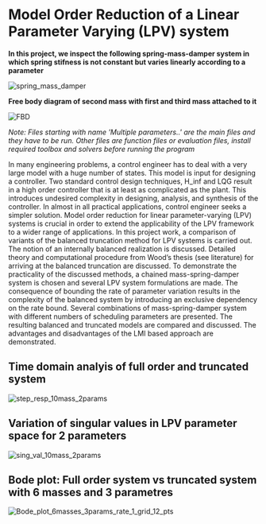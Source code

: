# Model Order Reduction of a Linear Parameter Varying (LPV) system

**In this project, we inspect the following spring-mass-damper system in which spring stifness is not constant but varies linearly according to a parameter**

![spring_mass_damper](https://user-images.githubusercontent.com/86435953/123509389-7fe27f80-d675-11eb-9652-e6d8a830bd65.PNG)


**Free body diagram of second mass with first and third mass attached to it**

![FBD](https://user-images.githubusercontent.com/86435953/123509433-c932cf00-d675-11eb-8062-f45ffd270338.PNG)

*Note: Files starting with name 'Multiple parameters..' are the main files and they have to be run. Other files are function files or evaluation files, install required toolbox and solvers before running the program*

In many engineering problems, a control engineer has to deal with a very large model with a huge number of states. This model is input for designing a controller. Two standard
control design techniques, H_inf and LQG result in a high order controller that is at least as complicated as the plant. This introduces undesired complexity in designing, analysis, and
synthesis of the controller. In almost in all practical applications, control engineer seeks a simpler solution. Model order reduction for linear parameter-varying (LPV) systems
is crucial in order to extend the applicability of the LPV framework to a wider range of applications. In this project work, a comparison of variants of the balanced truncation
method for LPV systems is carried out. The notion of an internally balanced realization is discussed. Detailed theory and computational procedure from Wood’s thesis (see literature) for arriving at the balanced truncation are discussed. To demonstrate the practicality of the discussed methods, a chained mass-spring-damper system is chosen and several LPV system formulations are made. The consequence of bounding the rate of parameter variation results in the complexity of the balanced system by introducing an exclusive dependency on the rate bound. Several combinations of mass-spring-damper system with different numbers of scheduling parameters are presented. The resulting balanced and truncated models are compared and discussed. The advantages and disadvantages of the LMI based approach are demonstrated.

## Time domain analyis of full order and truncated system

![step_resp_10mass_2params](https://user-images.githubusercontent.com/86435953/123509221-70af0200-d674-11eb-828d-4d50682a43bc.png)

## Variation of singular values in LPV parameter space for 2 parameters

![sing_val_10mass_2params](https://user-images.githubusercontent.com/86435953/123509225-76a4e300-d674-11eb-87d9-2d9f04293cd4.png)

## Bode plot: Full order system vs truncated system with 6 masses and 3 parametres

![Bode_plot_6masses_3params_rate_1_grid_12_pts](https://user-images.githubusercontent.com/86435953/123509253-9936fc00-d674-11eb-9635-bbaa9f56d0cb.png)
